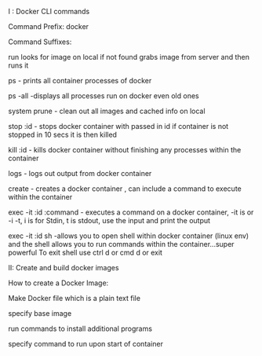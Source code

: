 I : Docker CLI commands

Command Prefix: docker

Command Suffixes:

run looks for image on local if not found grabs image from server and then runs it

ps - prints all container processes of docker

ps -all -displays all processes run on docker even old ones

system prune - clean out all images and cached info on local

stop :id - stops docker container with passed in id if container is not stopped in 10 secs it is then killed

kill :id - kills docker container without finishing any processes within the container

logs - logs out output from docker container

create - creates a docker container , can include a command to execute within the container

exec -it :id :command - executes a command on a docker container, -it is or -i -t, i is for Stdin, t is stdout, use the input and print the output

exec -it :id sh -allows you to open shell within docker container (linux env) and the shell allows you to run commands within the container...super powerful
To exit shell use ctrl d or cmd d or exit

II: Create and build docker images

How to create a Docker Image:

Make Docker file which is a plain text file

specify base image

run commands to install additional programs

specify command to run upon start of container
